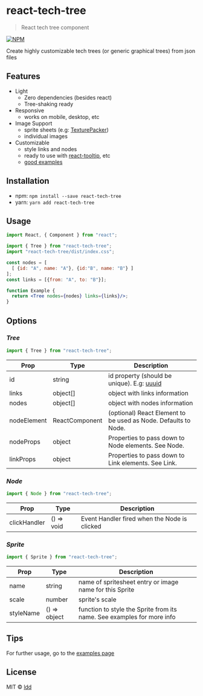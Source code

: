 # react-tech-tree

> React tech tree component

[![NPM](https://img.shields.io/npm/v/react-tech-tree.svg)](https://www.npmjs.com/package/react-tech-tree)

Create highly customizable tech trees (or generic graphical trees) from json files

## Features

- Light
  - Zero dependencies (besides react)
  - Tree-shaking ready
- Responsive
  - works on mobile, desktop, etc
- Image Support
  - sprite sheets (e.g: [TexturePacker](https://www.codeandweb.com/texturepacker))
  - individual images
- Customizable
  - style links and nodes
  - ready to use with [react-tooltip](https://github.com/wwayne/react-tooltip), etc
  - [good examples](https://github.com/ldd/react-tech-tree/tree/master/example/src)

## Installation

- npm: `npm install --save react-tech-tree`
- yarn: `yarn add react-tech-tree`

## Usage

```jsx
import React, { Component } from "react";

import { Tree } from "react-tech-tree";
import "react-tech-tree/dist/index.css";

const nodes = [
  [ {id: "A", name: "A"}, {id:"B", name: "B"} ]
];
const links = [{from: "A", to: "B"}];

function Example {
  return <Tree nodes={nodes} links={links}/>;
}
```

## Options

### _Tree_

```js
import { Tree } from "react-tech-tree";
```

| Prop        | Type           | Description                                                                  |
| ----------- | -------------- | ---------------------------------------------------------------------------- |
| id          | string         | id property (should be unique). E.g: [uuuid](https://github.com/uuidjs/uuid) |
| links       | object[]       | object with links information                                                |
| nodes       | object[]       | object with nodes information                                                |
| nodeElement | ReactComponent | (optional) React Element to be used as Node. Defaults to Node.               |
| nodeProps   | object         | Properties to pass down to Node elements. See Node.                          |
| linkProps   | object         | Properties to pass down to Link elements. See Link.                          |

### _Node_

```js
import { Node } from "react-tech-tree";
```

| Prop         | Type       | Description                                  |
| ------------ | ---------- | -------------------------------------------- |
| clickHandler | () => void | Event Handler fired when the Node is clicked |

### _Sprite_

```js
import { Sprite } from "react-tech-tree";
```

| Prop      | Type         | Description                                                            |
| --------- | ------------ | ---------------------------------------------------------------------- |
| name      | string       | name of spritesheet entry or image name for this Sprite                |
| scale     | number       | sprite's scale                                                         |
| styleName | () => object | function to style the Sprite from its name. See examples for more info |

## Tips

For further usage, go to the [examples page](https://github.com/ldd/react-tech-tree/tree/master/example/src)

## License

MIT © [ldd](https://github.com/ldd)
